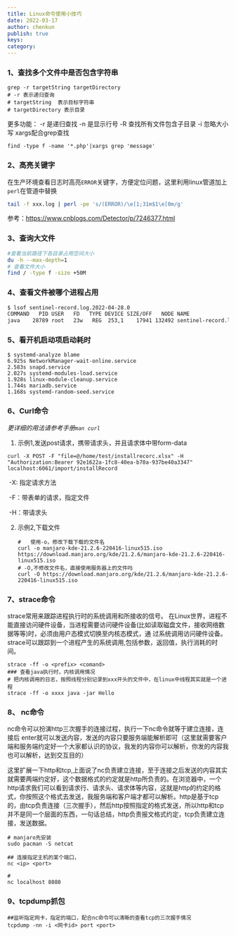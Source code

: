```yaml
---
title: Linux命令使用小技巧
date: 2022-03-17
author: chenkun
publish: true
keys:
category:
---
```


<!--more-->
### 1、查找多个文件中是否包含字符串

```shell
grep -r targetString targetDirectory
# -r 表示递归查询
# targetString  表示目标字符串
# targetDirectory 表示目录
```

更多功能：
-r 是递归查找
-n 是显示行号
-R 查找所有文件包含子目录
-i 忽略大小写
xargs配合grep查找

```shell
find -type f -name '*.php'|xargs grep 'message'
```

### 2、高亮关键字

在生产环境查看日志时高亮`ERROR`关键字，方便定位问题，这里利用linux管道加上`perl`在管道中替换

```bash
tail -f xxx.log | perl -pe 's/(ERROR)/\e[1;31m$1\e[0m/g'  
```

参考：https://www.cnblogs.com/Detector/p/7246377.html

### 3、查询大文件

```bash
#查看当前路径下各目录占用空间大小
du -h --max-depth=1
# 查看文件大小
find / -type f -size +50M
```

### 4、查看文件被哪个进程占用

```bash
$ lsof sentinel-record.log.2022-04-28.0
COMMAND   PID USER   FD   TYPE DEVICE SIZE/OFF   NODE NAME
java    28789 root   23w   REG  253,1    17941 132492 sentinel-record.log.2022-04-28.0

```

### 5、看开机启动项启动耗时

```shell
$ systemd-analyze blame        
6.925s NetworkManager-wait-online.service
2.583s snapd.service
2.027s systemd-modules-load.service
1.928s linux-module-cleanup.service
1.744s mariadb.service
1.168s systemd-random-seed.service
```

### 6、Curl命令

*更详细的用法请参考手册`man curl`*

1. 示例1,发送post请求，携带请求头，并且请求体中带form-data

```
curl -X POST -F "file=@/home/test/installrecorc.xlsx" -H "Authorization:Bearer 92e1622a-1fc8-40ea-b70a-937be40a3347" localhost:6061/import/installRecord
```
​	-X: 指定请求方法

​	-F：带表单的请求，指定文件

​	-H：带请求头

2. 示例2,下载文件

   ```shell
   #   使用-o，修改下载下载的文件名
   curl -o manjaro-kde-21.2.6-220416-linux515.iso  https://download.manjaro.org/kde/21.2.6/manjaro-kde-21.2.6-220416-linux515.iso
   # -O,不修改文件名，直接使用服务器上的文件吗
   curl -O https://download.manjaro.org/kde/21.2.6/manjaro-kde-21.2.6-220416-linux515.iso
   ```

### 7、strace命令

strace常用来跟踪进程执行时的系统调用和所接收的信号。 在Linux世界，进程不能直接访问硬件设备，当进程需要访问硬件设备(比如读取磁盘文件，接收网络数据等等)时，必须由用户态模式切换至内核态模式，通 过系统调用访问硬件设备。strace可以跟踪到一个进程产生的系统调用,包括参数，返回值，执行消耗的时间。

```shell
strace -ff -o <prefix> <comand>
### 查看java执行时，内核调用情况
# 把内核调用的日志，按照线程分别记录到xxx开头的文件中，在linux中线程其实就是一个进程
strace -ff -o xxxx java -jar Hello
```

### 8、 nc命令

nc命令可以扮演http三次握手的连接过程，执行一下nc命令就等于建立连接，连接后
enter就可以发送内容，发送的内容只要服务端能解析即可（这里就需要客户端和服务端约定好一个大家都认识的协议，我发的内容你可以解析，你发的内容我也可以解析，达到交互目的）

这里扩展一下http和tcp,上面说了nc负责建立连接，至于连接之后发送的内容其实就需要两端约定好，这个数据格式的约定就是http所负责的。在浏览器中，一个http请求我们可以看到请求行、请求头、请求体等内容，这就是http的约定的格式，你按照这个格式去发送，我服务端和客户端才都可以解析。http是基于tcp的，由tcp负责连接（三次握手），然后http按照指定的格式发送，所以http和tcp并不是同一个层面的东西，一句话总结，http负责报文格式约定，tcp负责建立连接，发送数据。

```shell
# manjaro先安装
sudo pacman -S netcat

## 连接指定主机的某个端口，
nc <ip> <port>

#
nc localhost 8080
```

### 9、tcpdump抓包

```shell
##监听指定网卡，指定的端口，配合nc命令可以清晰的查看tcp的三次握手情况
tcpdump -nn -i <网卡id> port <port>
```
